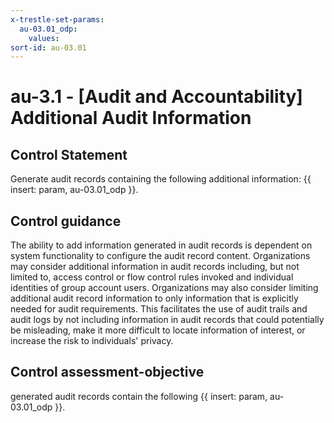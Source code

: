 ```yaml
---
x-trestle-set-params:
  au-03.01_odp:
    values:
sort-id: au-03.01
---
```


# au-3.1 - \[Audit and Accountability\] Additional Audit Information

## Control Statement

Generate audit records containing the following additional information: {{ insert: param, au-03.01_odp }}.

## Control guidance

The ability to add information generated in audit records is dependent on system functionality to configure the audit record content. Organizations may consider additional information in audit records including, but not limited to, access control or flow control rules invoked and individual identities of group account users. Organizations may also consider limiting additional audit record information to only information that is explicitly needed for audit requirements. This facilitates the use of audit trails and audit logs by not including information in audit records that could potentially be misleading, make it more difficult to locate information of interest, or increase the risk to individuals' privacy.

## Control assessment-objective

generated audit records contain the following {{ insert: param, au-03.01_odp }}.
